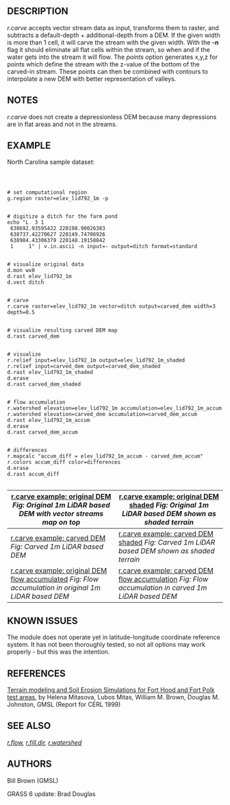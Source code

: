
## DESCRIPTION

*r.carve* accepts vector stream data as input, transforms them to
raster, and subtracts a default-depth + additional-depth from a DEM. If
the given width is more than 1 cell, it will carve the stream with the
given width. With the **-n** flag it should eliminate all flat cells within
the stream, so when and if the water gets into the stream it will
flow. The *points* option generates x,y,z for points which define the stream
with the z-value of the bottom of the carved-in stream. These points
can then be combined with contours to interpolate a new DEM with
better representation of valleys.

## NOTES

*r.carve* does not create a depressionless DEM because many
depressions are in flat areas and not in the streams.

## EXAMPLE

North Carolina sample dataset:

```



# set computational region
g.region raster=elev_lid792_1m -p


# digitize a ditch for the farm pond
echo "L  3 1
 638692.93595422 220198.90026383
 638737.42270627 220149.74706926
 638984.43306379 220148.19158842
 1     1" | v.in.ascii -n input=- output=ditch format=standard


# visualize original data
d.mon wx0
d.rast elev_lid792_1m
d.vect ditch


# carve
r.carve raster=elev_lid792_1m vector=ditch output=carved_dem width=3 depth=0.5


# visualize resulting carved DEM map
d.rast carved_dem


# visualize
r.relief input=elev_lid792_1m output=elev_lid792_1m_shaded
r.relief input=carved_dem output=carved_dem_shaded
d.rast elev_lid792_1m_shaded
d.erase
d.rast carved_dem_shaded


# flow accumulation
r.watershed elevation=elev_lid792_1m accumulation=elev_lid792_1m_accum
r.watershed elevation=carved_dem accumulation=carved_dem_accum
d.rast elev_lid792_1m_accum
d.erase
d.rast carved_dem_accum


# differences
r.mapcalc "accum_diff = elev_lid792_1m_accum - carved_dem_accum"
r.colors accum_diff color=differences
d.erase
d.rast accum_diff


```

| [r.carve example: original DEM](r_carve_dem_orig.png) *Fig: Original 1m LiDAR based DEM with vector streams map on top* | [r.carve example: original DEM shaded](r_carve_dem_orig_shaded.png) *Fig: Original 1m LiDAR based DEM shown as shaded terrain* |
| --- | --- |
| [r.carve example: carved DEM](r_carve_dem_carved.png) *Fig: Carved 1m LiDAR based DEM* | [r.carve example: carved DEM shaded](r_carve_dem_carved_shaded.png) *Fig: Carved 1m LiDAR based DEM shown as shaded terrain* |
| [r.carve example: original DEM flow accumulated](r_carve_dem_orig_accum.png) *Fig: Flow accumulation in original 1m LiDAR based DEM* | [r.carve example: carved DEM flow accumulation](r_carve_dem_carved_accum.png) *Fig: Flow accumulation in carved 1m LiDAR based DEM* |

## KNOWN ISSUES

The module does not operate yet in latitude-longitude coordinate reference system. It
has not been thoroughly tested, so not all options may work properly -
but this was the intention.

## REFERENCES

[Terrain
modeling and Soil Erosion Simulations for Fort Hood and Fort Polk test
areas](https://web.archive.org/web/20240310015553/http%3A//fatra.cnr.ncsu.edu/~hmitaso/gmslab/reports/cerl99/rep99.html), by Helena Mitasova, Lubos Mitas, William M. Brown, Douglas
M. Johnston, GMSL (Report for CERL 1999)

## SEE ALSO

*[r.flow](r.flow.html),
[r.fill.dir](r.fill.dir.html),
[r.watershed](r.watershed.html)*

## AUTHORS

Bill Brown (GMSL)

GRASS 6 update: Brad Douglas
